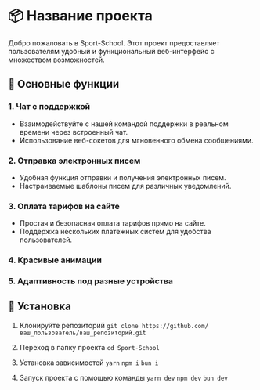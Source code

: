 # 📦 Название проекта

Добро пожаловать в Sport-School. Этот проект предоставляет пользователям удобный и функциональный веб-интерфейс с множеством возможностей.

## 🌟 Основные функции

### 1. Чат с поддержкой

- Взаимодействуйте с нашей командой поддержки в реальном времени через встроенный чат.
- Использование веб-сокетов для мгновенного обмена сообщениями.

### 2. Отправка электронных писем

- Удобная функция отправки и получения электронных писем.
- Настраиваемые шаблоны писем для различных уведомлений.

### 3. Оплата тарифов на сайте

- Простая и безопасная оплата тарифов прямо на сайте.
- Поддержка нескольких платежных систем для удобства пользователей.

### 4. Красивые анимации

### 5. Адаптивность под разные устройства

## 🚀 Установка

1. Клонируйте репозиторий
```git clone https://github.com/ваш_пользователь/ваш_репозиторий.git```

2. Переход в папку проекта
```cd Sport-School```

3. Установка зависимостей
```yarn```
```npm i```
```bun i```

4. Запуск проекта с помощью команды
```yarn dev```
```npm dev```
```bun dev```
